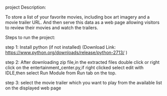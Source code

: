 project Description:

To store a list of your favorite movies, including box art imagery and a movie trailer URL. And then serve this data as a web page allowing   visitors to review their movies and watch the trailers.


Steps to run the project:

step 1: Install python (if not installed)
        (Download Link: https://www.python.org/downloads/release/python-2713/ )

step 2: After downloading zip file,in the extracted files double click or right click on the entertainment_center.py,if right clicked select edit with IDLE,then select Run Module from  Run tab on the top.

step 3: select the movie trailer which you want to play from the available list on the displayed  web page